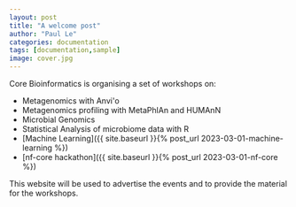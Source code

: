 ```yaml
---
layout: post
title: "A welcome post"
author: "Paul Le"
categories: documentation
tags: [documentation,sample]
image: cover.jpg
---
```

Core Bioinformatics is organising a set of workshops on:

* Metagenomics with Anvi'o
* Metagenomics profiling with MetaPhlAn and HUMAnN
* Microbial Genomics
* Statistical Analysis of microbiome data with R
* [Machine Learning]({{ site.baseurl }}{% post_url 2023-03-01-machine-learning %})
* [nf-core hackathon]({{ site.baseurl }}{% post_url 2023-03-01-nf-core %})

This website will be used to advertise the events and to provide the material for the workshops.

